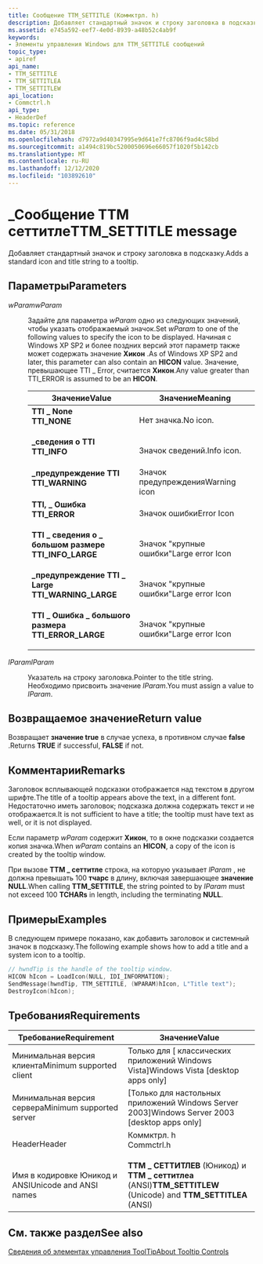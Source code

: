 ```yaml
---
title: Сообщение TTM_SETTITLE (Коммктрл. h)
description: Добавляет стандартный значок и строку заголовка в подсказку.
ms.assetid: e745a592-eef7-4e0d-8939-a48b52c4ab9f
keywords:
- Элементы управления Windows для TTM_SETTITLE сообщений
topic_type:
- apiref
api_name:
- TTM_SETTITLE
- TTM_SETTITLEA
- TTM_SETTITLEW
api_location:
- Commctrl.h
api_type:
- HeaderDef
ms.topic: reference
ms.date: 05/31/2018
ms.openlocfilehash: d7972a9d40347995e9d641e7fc8706f9ad4c58bd
ms.sourcegitcommit: a1494c819bc5200050696e66057f1020f5b142cb
ms.translationtype: MT
ms.contentlocale: ru-RU
ms.lasthandoff: 12/12/2020
ms.locfileid: "103892610"
---
```

# <a name="ttm_settitle-message"></a><span data-ttu-id="267a1-104">\_Сообщение ТТМ сеттитле</span><span class="sxs-lookup"><span data-stu-id="267a1-104">TTM\_SETTITLE message</span></span>

<span data-ttu-id="267a1-105">Добавляет стандартный значок и строку заголовка в подсказку.</span><span class="sxs-lookup"><span data-stu-id="267a1-105">Adds a standard icon and title string to a tooltip.</span></span>

## <a name="parameters"></a><span data-ttu-id="267a1-106">Параметры</span><span class="sxs-lookup"><span data-stu-id="267a1-106">Parameters</span></span>

<dl> <dt>

<span data-ttu-id="267a1-107">*wParam*</span><span class="sxs-lookup"><span data-stu-id="267a1-107">*wParam*</span></span> 
</dt> <dd>

<span data-ttu-id="267a1-108">Задайте для параметра *wParam* одно из следующих значений, чтобы указать отображаемый значок.</span><span class="sxs-lookup"><span data-stu-id="267a1-108">Set *wParam* to one of the following values to specify the icon to be displayed.</span></span> <span data-ttu-id="267a1-109">Начиная с Windows XP SP2 и более поздних версий этот параметр также может содержать значение **Хикон** .</span><span class="sxs-lookup"><span data-stu-id="267a1-109">As of Windows XP SP2 and later, this parameter can also contain an **HICON** value.</span></span> <span data-ttu-id="267a1-110">Значение, превышающее TTI \_ Error, считается **Хикон**.</span><span class="sxs-lookup"><span data-stu-id="267a1-110">Any value greater than TTI\_ERROR is assumed to be an **HICON**.</span></span>



| <span data-ttu-id="267a1-111">Значение</span><span class="sxs-lookup"><span data-stu-id="267a1-111">Value</span></span>                                                                                                                                                                      | <span data-ttu-id="267a1-112">Значение</span><span class="sxs-lookup"><span data-stu-id="267a1-112">Meaning</span></span>                     |
|----------------------------------------------------------------------------------------------------------------------------------------------------------------------------|-----------------------------|
| <span id="TTI_NONE"></span><span id="tti_none"></span><dl> <span data-ttu-id="267a1-113"><dt>**TTI \_ None**</dt></span><span class="sxs-lookup"><span data-stu-id="267a1-113"><dt>**TTI\_NONE**</dt></span></span> </dl>                             | <span data-ttu-id="267a1-114">Нет значка.</span><span class="sxs-lookup"><span data-stu-id="267a1-114">No icon.</span></span><br/>         |
| <span id="TTI_INFO"></span><span id="tti_info"></span><dl> <span data-ttu-id="267a1-115"><dt>**\_сведения о TTI**</dt></span><span class="sxs-lookup"><span data-stu-id="267a1-115"><dt>**TTI\_INFO**</dt></span></span> </dl>                             | <span data-ttu-id="267a1-116">Значок сведений.</span><span class="sxs-lookup"><span data-stu-id="267a1-116">Info icon.</span></span><br/>       |
| <span id="TTI_WARNING"></span><span id="tti_warning"></span><dl> <span data-ttu-id="267a1-117"><dt>**\_предупреждение TTI**</dt></span><span class="sxs-lookup"><span data-stu-id="267a1-117"><dt>**TTI\_WARNING**</dt></span></span> </dl>                    | <span data-ttu-id="267a1-118">Значок предупреждения</span><span class="sxs-lookup"><span data-stu-id="267a1-118">Warning icon</span></span><br/>     |
| <span id="TTI_ERROR"></span><span id="tti_error"></span><dl> <span data-ttu-id="267a1-119"><dt>**TTI, \_ Ошибка**</dt></span><span class="sxs-lookup"><span data-stu-id="267a1-119"><dt>**TTI\_ERROR**</dt></span></span> </dl>                          | <span data-ttu-id="267a1-120">Значок ошибки</span><span class="sxs-lookup"><span data-stu-id="267a1-120">Error Icon</span></span><br/>       |
| <span id="TTI_INFO_LARGE"></span><span id="tti_info_large"></span><dl> <span data-ttu-id="267a1-121"><dt>**TTI \_ сведения о \_ большом размере**</dt></span><span class="sxs-lookup"><span data-stu-id="267a1-121"><dt>**TTI\_INFO\_LARGE**</dt></span></span> </dl>          | <span data-ttu-id="267a1-122">Значок "крупные ошибки"</span><span class="sxs-lookup"><span data-stu-id="267a1-122">Large error Icon</span></span><br/> |
| <span id="TTI_WARNING_LARGE"></span><span id="tti_warning_large"></span><dl> <span data-ttu-id="267a1-123"><dt>**\_предупреждение TTI \_ Large**</dt></span><span class="sxs-lookup"><span data-stu-id="267a1-123"><dt>**TTI\_WARNING\_LARGE**</dt></span></span> </dl> | <span data-ttu-id="267a1-124">Значок "крупные ошибки"</span><span class="sxs-lookup"><span data-stu-id="267a1-124">Large error Icon</span></span><br/> |
| <span id="TTI_ERROR_LARGE"></span><span id="tti_error_large"></span><dl> <span data-ttu-id="267a1-125"><dt>**TTI \_ Ошибка \_ большого размера**</dt></span><span class="sxs-lookup"><span data-stu-id="267a1-125"><dt>**TTI\_ERROR\_LARGE**</dt></span></span> </dl>       | <span data-ttu-id="267a1-126">Значок "крупные ошибки"</span><span class="sxs-lookup"><span data-stu-id="267a1-126">Large error Icon</span></span><br/> |



 

</dd> <dt>

<span data-ttu-id="267a1-127">*lParam*</span><span class="sxs-lookup"><span data-stu-id="267a1-127">*lParam*</span></span> 
</dt> <dd>

<span data-ttu-id="267a1-128">Указатель на строку заголовка.</span><span class="sxs-lookup"><span data-stu-id="267a1-128">Pointer to the title string.</span></span> <span data-ttu-id="267a1-129">Необходимо присвоить значение *lParam*.</span><span class="sxs-lookup"><span data-stu-id="267a1-129">You must assign a value to *lParam*.</span></span>

</dd> </dl>

## <a name="return-value"></a><span data-ttu-id="267a1-130">Возвращаемое значение</span><span class="sxs-lookup"><span data-stu-id="267a1-130">Return value</span></span>

<span data-ttu-id="267a1-131">Возвращает **значение true** в случае успеха, в противном случае **false** .</span><span class="sxs-lookup"><span data-stu-id="267a1-131">Returns **TRUE** if successful, **FALSE** if not.</span></span>

## <a name="remarks"></a><span data-ttu-id="267a1-132">Комментарии</span><span class="sxs-lookup"><span data-stu-id="267a1-132">Remarks</span></span>

<span data-ttu-id="267a1-133">Заголовок всплывающей подсказки отображается над текстом в другом шрифте.</span><span class="sxs-lookup"><span data-stu-id="267a1-133">The title of a tooltip appears above the text, in a different font.</span></span> <span data-ttu-id="267a1-134">Недостаточно иметь заголовок; подсказка должна содержать текст и не отображается.</span><span class="sxs-lookup"><span data-stu-id="267a1-134">It is not sufficient to have a title; the tooltip must have text as well, or it is not displayed.</span></span>

<span data-ttu-id="267a1-135">Если параметр *wParam* содержит **Хикон**, то в окне подсказки создается копия значка.</span><span class="sxs-lookup"><span data-stu-id="267a1-135">When *wParam* contains an **HICON**, a copy of the icon is created by the tooltip window.</span></span>

<span data-ttu-id="267a1-136">При вызове **ТТМ \_ сеттитле** строка, на которую указывает *lParam* , не должна превышать 100 **тчарс** в длину, включая завершающее **значение NULL**.</span><span class="sxs-lookup"><span data-stu-id="267a1-136">When calling **TTM\_SETTITLE**, the string pointed to by *lParam* must not exceed 100 **TCHARs** in length, including the terminating **NULL**.</span></span>

## <a name="examples"></a><span data-ttu-id="267a1-137">Примеры</span><span class="sxs-lookup"><span data-stu-id="267a1-137">Examples</span></span>

<span data-ttu-id="267a1-138">В следующем примере показано, как добавить заголовок и системный значок в подсказку.</span><span class="sxs-lookup"><span data-stu-id="267a1-138">The following example shows how to add a title and a system icon to a tooltip.</span></span>


```C++
// hwndTip is the handle of the tooltip window.
HICON hIcon = LoadIcon(NULL, IDI_INFORMATION);
SendMessage(hwndTip, TTM_SETTITLE, (WPARAM)hIcon, L"Title text");
DestroyIcon(hIcon);
```



## <a name="requirements"></a><span data-ttu-id="267a1-139">Требования</span><span class="sxs-lookup"><span data-stu-id="267a1-139">Requirements</span></span>



| <span data-ttu-id="267a1-140">Требование</span><span class="sxs-lookup"><span data-stu-id="267a1-140">Requirement</span></span> | <span data-ttu-id="267a1-141">Значение</span><span class="sxs-lookup"><span data-stu-id="267a1-141">Value</span></span> |
|-------------------------------------|---------------------------------------------------------------------------------------|
| <span data-ttu-id="267a1-142">Минимальная версия клиента</span><span class="sxs-lookup"><span data-stu-id="267a1-142">Minimum supported client</span></span><br/> | <span data-ttu-id="267a1-143">Только для \[ классических приложений Windows Vista\]</span><span class="sxs-lookup"><span data-stu-id="267a1-143">Windows Vista \[desktop apps only\]</span></span><br/>                                        |
| <span data-ttu-id="267a1-144">Минимальная версия сервера</span><span class="sxs-lookup"><span data-stu-id="267a1-144">Minimum supported server</span></span><br/> | <span data-ttu-id="267a1-145">\[Только для настольных приложений Windows Server 2003\]</span><span class="sxs-lookup"><span data-stu-id="267a1-145">Windows Server 2003 \[desktop apps only\]</span></span><br/>                                  |
| <span data-ttu-id="267a1-146">Header</span><span class="sxs-lookup"><span data-stu-id="267a1-146">Header</span></span><br/>                   | <dl> <span data-ttu-id="267a1-147"><dt>Коммктрл. h</dt></span><span class="sxs-lookup"><span data-stu-id="267a1-147"><dt>Commctrl.h</dt></span></span> </dl> |
| <span data-ttu-id="267a1-148">Имя в кодировке Юникод и ANSI</span><span class="sxs-lookup"><span data-stu-id="267a1-148">Unicode and ANSI names</span></span><br/>   | <span data-ttu-id="267a1-149">**ТТМ \_ СЕТТИТЛЕВ** (Юникод) и **ТТМ \_ сеттитлеа** (ANSI)</span><span class="sxs-lookup"><span data-stu-id="267a1-149">**TTM\_SETTITLEW** (Unicode) and **TTM\_SETTITLEA** (ANSI)</span></span><br/>                 |



## <a name="see-also"></a><span data-ttu-id="267a1-150">См. также раздел</span><span class="sxs-lookup"><span data-stu-id="267a1-150">See also</span></span>

<dl> <dt>

[<span data-ttu-id="267a1-151">Сведения об элементах управления ToolTip</span><span class="sxs-lookup"><span data-stu-id="267a1-151">About Tooltip Controls</span></span>](tooltip-controls.md)
</dt> </dl>

 

 





